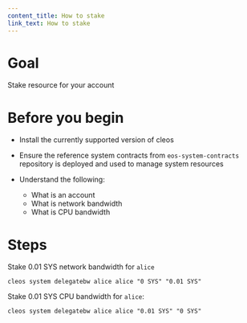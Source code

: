 ```yaml
---
content_title: How to stake
link_text: How to stake
---
```


# Goal

Stake resource for your account

# Before you begin

* Install the currently supported version of cleos

* Ensure the reference system contracts from `eos-system-contracts` repository is deployed and used to manage system resources

* Understand the following:
  * What is an account
  * What is network bandwidth
  * What is CPU bandwidth

# Steps

Stake 0.01 SYS network bandwidth for `alice`

```shell
cleos system delegatebw alice alice "0 SYS" "0.01 SYS"
```

Stake 0.01 SYS CPU bandwidth for `alice`:

```shell
cleos system delegatebw alice alice "0.01 SYS" "0 SYS"
```